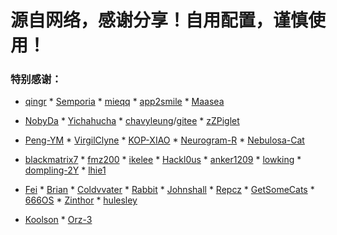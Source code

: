 # 源自网络，感谢分享！自用配置，谨慎使用！

### 特别感谢：

* [qingr](https://surge.qingr.moe/) * [Semporia](https://github.com/Semporia)   * [mieqq](https://github.com/mieqq/mieqq)  * [app2smile](https://github.com/app2smile/rules)  * [Maasea](https://github.com/Maasea/sgmodule) 

* [NobyDa](https://github.com/NobyDa)   * [Yichahucha](https://github.com/yichahucha/surge/tree/master)  * [chavyleung](https://github.com/chavyleung)/[gitee](https://gitee.com/chavyleung/scripts) * [zZPiglet](https://github.com/zZPiglet/Task/tree/master)   

* [Peng-YM](https://github.com/Peng-YM)  * [VirgilClyne](https://github.com/VirgilClyne)  * [KOP-XIAO](https://github.com/KOP-XIAO) * [Neurogram-R](https://github.com/Neurogram-R) * [Nebulosa-Cat](https://github.com/Nebulosa-Cat)

* [blackmatrix7](https://github.com/blackmatrix7/ios_rule_script) * [fmz200](https://github.com/fmz200/wool_scripts)  * [ikelee](https://github.com/luestr/ProxyResource/) * [Hackl0us](https://github.com/Hackl0us)  * [anker1209](https://github.com/anker1209/Scriptable)  * [lowking](https://github.com/lowking/Scripts)  * [dompling-2Y](https://github.com/dompling?tab=repositories) * [lhie1](https://github.com/lhie1)  

* [Fei](https://github.com/Infatuation-Fei/rule/tree/main/Stash/)  * [Brian](https://github.com/TributePaulWalker/Profiles)  * [Coldvvater](https://github.com/Coldvvater/Mononoke/tree/master)  * [Rabbit](https://github.com/Rabbit-Spec/Surge) * [Johnshall](https://github.com/Johnshall/Shadowrocket-ADBlock-Rules-Forever) * [Repcz](https://github.com/Repcz/Tool) * [GetSomeCats](https://github.com/getsomecat/GetSomeCats) * [666OS](https://github.com/666OS/YYDS/tree/main/mihomo/config)  * [Zinthor](https://github.com/Zinthor/EgernHub/tree/main)  * [hulesley](https://github.com/hulesley/Personal)

* [Koolson](https://github.com/Koolson/Qure)   * [Orz-3](https://github.com/Orz-3) 
